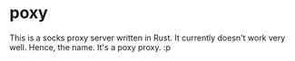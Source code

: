 # poxy

This is a socks proxy server written in Rust.
It currently doesn't work very well. Hence, the name.
It's a poxy proxy. :p
